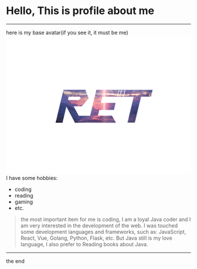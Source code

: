 # Hello, This is profile about me
--- 

here is my base avatar(if you see it, it must be me)
![avatar](/assets/avatar.png)
I have some hobbies:
- coding
- reading
- gaming
- etc.

> the most important item for me is coding, I am a loyal Java coder and I am very interested in the development of the web.
> I was touched some development languages and frameworks, such as: JavaScript, React, Vue, Golang, Python, Flask, etc.
> But Java still is my love language, I also prefer to Reading books about Java.

--- 




the end
